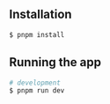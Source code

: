## Installation

```bash
$ pnpm install
```

## Running the app

```bash
# development
$ pnpm run dev
```